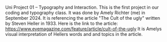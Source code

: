 Uni Project 01 – Typography and Interaction.
This is the first project in our coding and typography class. It was done by Amely Richter (me) in September 2024.
It is referencing the article "The Cult of the ugly" written by Steven Heller in 1933.
Here is the link to the article: https://www.eyemagazine.com/feature/article/cult-of-the-ugly
It is Amelys visual interpretation of Hellers words and and topics in the article.
